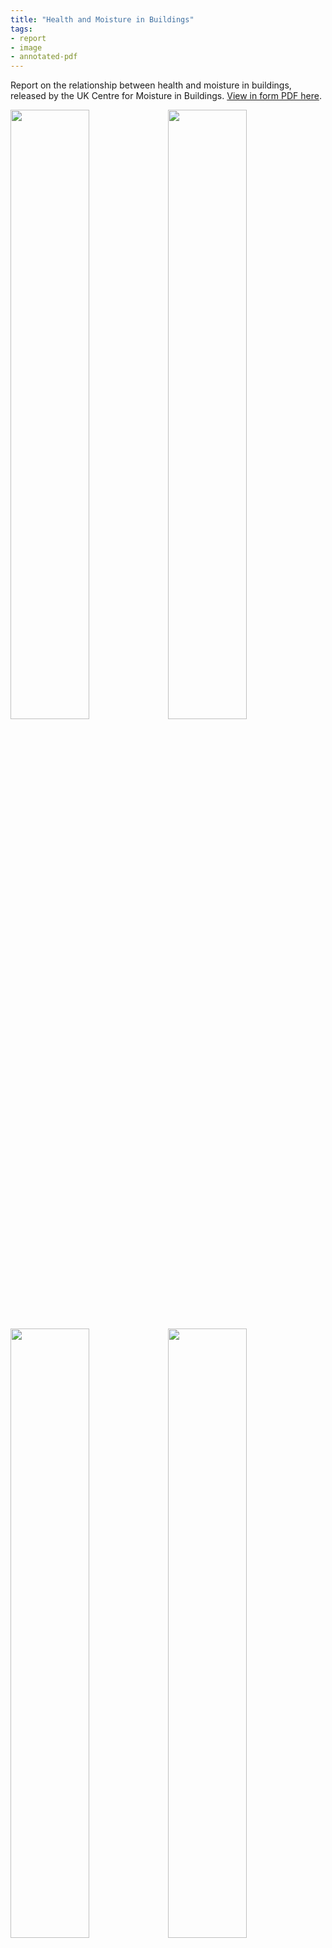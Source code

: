 ```yaml
---
title: "Health and Moisture in Buildings"
tags: 
- report
- image
- annotated-pdf
---
```


Report on the relationship between health and moisture in buildings, released by the UK Centre for Moisture in Buildings. <a href="https://elaraks.github.io/dampcapital/images/health/health-and-moisture.pdf" target="_blank">View in form PDF here</a>. 

<img src="https://elaraks.github.io/dampcapital/health-and-moisture-01.jpg" width="50%"/><img src="https://elaraks.github.io/dampcapital/health-and-moisture-03.jpg" width="50%"/>
<img src="https://elaraks.github.io/dampcapital/health-and-moisture-04.jpg" width="50%"/><img src="https://elaraks.github.io/dampcapital/health-and-moisture-05.jpg" width="50%"/>
<img src="https://elaraks.github.io/dampcapital/health-and-moisture-06.jpg" width="50%"/><img src="https://elaraks.github.io/dampcapital/health-and-moisture-07.jpg" width="50%"/>
<img src="https://elaraks.github.io/dampcapital/health-and-moisture-08.jpg" width="50%"/><img src="https://elaraks.github.io/dampcapital/health-and-moisture-09.jpg" width="50%"/>
<img src="https://elaraks.github.io/dampcapital/health-and-moisture-10.jpg" width="50%"/><img src="https://elaraks.github.io/dampcapital/health-and-moisture-11.jpg" width="50%"/>
<img src="https://elaraks.github.io/dampcapital/health-and-moisture-12.jpg" width="50%"/><img src="https://elaraks.github.io/dampcapital/health-and-moisture-13.jpg" width="50%"/>
<img src="https://elaraks.github.io/dampcapital/health-and-moisture-14.jpg" width="50%"/><img src="https://elaraks.github.io/dampcapital/health-and-moisture-15.jpg" width="50%"/>
<img src="https://elaraks.github.io/dampcapital/health-and-moisture-16.jpg" width="50%"/><img src="https://elaraks.github.io/dampcapital/health-and-moisture-17.jpg" width="50%"/>
<img src="https://elaraks.github.io/dampcapital/health-and-moisture-18.jpg" width="50%"/><img src="https://elaraks.github.io/dampcapital/health-and-moisture-19.jpg" width="50%"/>
<img src="https://elaraks.github.io/dampcapital/health-and-moisture-20.jpg" width="50%"/><img src="https://elaraks.github.io/dampcapital/health-and-moisture-21.jpg" width="50%"/>
<img src="https://elaraks.github.io/dampcapital/health-and-moisture-22.jpg" width="50%"/><img src="https://elaraks.github.io/dampcapital/health-and-moisture-24.jpg" width="50%"/>
<p align=center><sub><a href="https://ukcmb.org/2019/10/27/health-and-moisture-in-buildings-report/" target="_blank"><em>Source: UKCMB, 2019</em></a>.</sub></p>